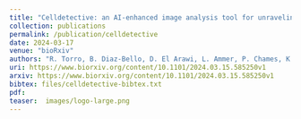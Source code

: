```yaml
---
title: "Celldetective: an AI-enhanced image analysis tool for unraveling dynamic cell interactions"
collection: publications
permalink: /publication/celldetective
date: 2024-03-17
venue: "bioRxiv"
authors: "R. Torro, B. Diaz-Bello, D. El Arawi, L. Ammer, P. Chames, K. Sengupta, L. Limozin"
uri: https://www.biorxiv.org/content/10.1101/2024.03.15.585250v1
arxiv: https://www.biorxiv.org/content/10.1101/2024.03.15.585250v1
bibtex: files/celldetective-bibtex.txt
pdf: 
teaser:  images/logo-large.png
---
```

